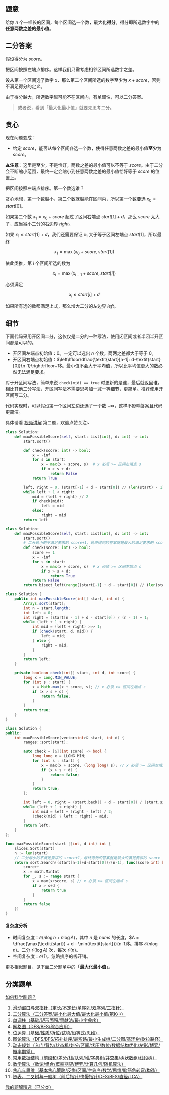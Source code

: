 ## 题意

给你 $n$ 个一样长的区间，每个区间选一个数，最大化**得分**。得分即所选数字中的**任意两数之差的最小值**。

## 二分答案

假设得分为 $\textit{score}$。

把区间按照左端点排序。这样我们只需考虑相邻区间所选数字之差。

设从第一个区间选了数字 $x$，那么第二个区间所选的数字至少为 $x+\textit{score}$，否则不满足得分的定义。

由于得分越大，所选数字越可能不在区间内，有单调性，可以二分答案。

> 或者说，看到「最大化最小值」就要先思考二分。

## 贪心

现在问题变成：

- 给定 $\textit{score}$，能否从每个区间各选一个数，使得任意两数之差的最小值**至少**为 $\textit{score}$。

⚠**注意**：这里是至少，不是恰好，两数之差的最小值可以不等于 $\textit{score}$。由于二分会不断缩小范围，最终一定会缩小到任意两数之差的最小值恰好等于 $\textit{score}$ 的位置上。

把区间按照左端点排序。第一个数选谁？

贪心地想，第一个数越小，第二个数就越能在区间内，所以第一个数要选 $x_0 = \textit{start}[0]$。

如果第二个数 $x_1 = x_0+\textit{score}$ 超过了区间右端点 $\textit{start}[1] + d$，那么 $\textit{score}$ 太大了，应当减小二分的右边界 $\textit{right}$。

如果 $x_1\le \textit{start}[1] + d$，我们还需要保证 $x_1$ 大于等于区间左端点 $\textit{start}[1]$，所以最终

$$
x_1 = \max(x_0+\textit{score}, \textit{start}[1])
$$

依此类推，第 $i$ 个区间所选的数为

$$
x_i = \max(x_{i-1}+\textit{score}, \textit{start}[i])
$$

必须满足

$$
x_i\le \textit{start}[i] + d
$$

如果所有选的数都满足上式，那么增大二分的左边界 $\textit{left}$。

## 细节

下面代码采用开区间二分，这仅仅是二分的一种写法，使用闭区间或者半闭半开区间都是可以的。

- 开区间左端点初始值：$0$。一定可以选出 $n$ 个数，两两之差都大于等于 $0$。
- 开区间右端点初始值：$\left\lfloor\dfrac{\textit{start}[n-1]+d-\textit{start}[0]}{n-1}\right\rfloor+1$。最小值不会大于平均值，所以比平均值更大的数必然无法满足要求。

对于开区间写法，简单来说 `check(mid) == true` 时更新的是谁，最后就返回谁。相比其他二分写法，开区间写法不需要思考加一减一等细节，更简单。推荐使用开区间写二分。

代码实现时，可以假设第一个区间左边还选了一个数 $-\infty$，这样不影响答案且代码更简洁。

具体请看 [视频讲解](https://www.bilibili.com/video/BV1z5pieUEkQ/) 第二题，欢迎点赞关注~

```py [sol-Python3]
class Solution:
    def maxPossibleScore(self, start: List[int], d: int) -> int:
        start.sort()

        def check(score: int) -> bool:
            x = -inf
            for s in start:
                x = max(x + score, s)  # x 必须 >= 区间左端点 s
                if x > s + d:
                    return False
            return True

        left, right = 0, (start[-1] + d - start[0]) // (len(start) - 1) + 1
        while left + 1 < right:
            mid = (left + right) // 2
            if check(mid):
                left = mid
            else:
                right = mid
        return left
```

```py [sol-Python3 库函数写法]
class Solution:
    def maxPossibleScore(self, start: List[int], d: int) -> int:
        start.sort()
        # 二分最小的不满足要求的 score+1，最终得到的答案就是最大的满足要求的 score
        def check(score: int) -> bool:
            score += 1
            x = -inf
            for s in start:
                x = max(x + score, s)  # x 必须 >= 区间左端点 s
                if x > s + d:
                    return True
            return False
        return bisect_left(range((start[-1] + d - start[0]) // (len(start) - 1)), True, key=check)
```

```java [sol-Java]
class Solution {
    public int maxPossibleScore(int[] start, int d) {
        Arrays.sort(start);
        int n = start.length;
        int left = 0;
        int right = (start[n - 1] + d - start[0]) / (n - 1) + 1;
        while (left + 1 < right) {
            int mid = (left + right) >>> 1;
            if (check(start, d, mid)) {
                left = mid;
            } else {
                right = mid;
            }
        }
        return left;
    }

    private boolean check(int[] start, int d, int score) {
        long x = Long.MIN_VALUE;
        for (int s : start) {
            x = Math.max(x + score, s); // x 必须 >= 区间左端点 s
            if (x > s + d) {
                return false;
            }
        }
        return true;
    }
}
```

```cpp [sol-C++]
class Solution {
public:
    int maxPossibleScore(vector<int>& start, int d) {
        ranges::sort(start);

        auto check = [&](int score) -> bool {
            long long x = LLONG_MIN;
            for (int s : start) {
                x = max(x + score, (long long) s); // x 必须 >= 区间左端点 s
                if (x > s + d) {
                    return false;
                }
            }
            return true;
        };

        int left = 0, right = (start.back() + d - start[0]) / (start.size() - 1) + 1;
        while (left + 1 < right) {
            int mid = left + (right - left) / 2;
            (check(mid) ? left : right) = mid;
        }
        return left;
    }
};
```

```go [sol-Go]
func maxPossibleScore(start []int, d int) int {
	slices.Sort(start)
	n := len(start)
	// 二分最小的不满足要求的 score+1，最终得到的答案就是最大的满足要求的 score
	return sort.Search((start[n-1]+d-start[0])/(n-1), func(score int) bool {
		score++
		x := math.MinInt
		for _, s := range start {
			x = max(x+score, s) // x 必须 >= 区间左端点 s
			if x > s+d {
				return true
			}
		}
		return false
	})
}
```

#### 复杂度分析

- 时间复杂度：$\mathcal{O}(n\log n + n\log A)$，其中 $n$ 是 $\textit{nums}$ 的长度，$A = \dfrac{\max(\textit{start}) + d - \min(\textit{start})}{n-1}$。排序 $\mathcal{O}(n\log n)$。二分 $\mathcal{O}(\log A)$ 次，每次 $\mathcal{O}(n)$。
- 空间复杂度：$\mathcal{O}(1)$。忽略排序的栈开销。

更多相似题目，见下面二分题单中的「**最大化最小值**」。

## 分类题单

[如何科学刷题？](https://leetcode.cn/circle/discuss/RvFUtj/)

1. [滑动窗口与双指针（定长/不定长/单序列/双序列/三指针）](https://leetcode.cn/circle/discuss/0viNMK/)
2. [二分算法（二分答案/最小化最大值/最大化最小值/第K小）](https://leetcode.cn/circle/discuss/SqopEo/)
3. [单调栈（基础/矩形面积/贡献法/最小字典序）](https://leetcode.cn/circle/discuss/9oZFK9/)
4. [网格图（DFS/BFS/综合应用）](https://leetcode.cn/circle/discuss/YiXPXW/)
5. [位运算（基础/性质/拆位/试填/恒等式/思维）](https://leetcode.cn/circle/discuss/dHn9Vk/)
6. [图论算法（DFS/BFS/拓扑排序/最短路/最小生成树/二分图/基环树/欧拉路径）](https://leetcode.cn/circle/discuss/01LUak/)
7. [动态规划（入门/背包/状态机/划分/区间/状压/数位/数据结构优化/树形/博弈/概率期望）](https://leetcode.cn/circle/discuss/tXLS3i/)
8. [常用数据结构（前缀和/差分/栈/队列/堆/字典树/并查集/树状数组/线段树）](https://leetcode.cn/circle/discuss/mOr1u6/)
9. [数学算法（数论/组合/概率期望/博弈/计算几何/随机算法）](https://leetcode.cn/circle/discuss/IYT3ss/)
10. [贪心与思维（基本贪心策略/反悔/区间/字典序/数学/思维/脑筋急转弯/构造）](https://leetcode.cn/circle/discuss/g6KTKL/)
11. [链表、二叉树与一般树（前后指针/快慢指针/DFS/BFS/直径/LCA）](https://leetcode.cn/circle/discuss/K0n2gO/)

[我的题解精选（已分类）](https://github.com/EndlessCheng/codeforces-go/blob/master/leetcode/SOLUTIONS.md)
